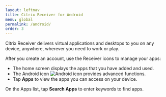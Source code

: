 ```yaml
---
layout: leftnav
title: Citrix Receiver for Android
menu: global
permalink: /android/
order: 3
---
```


Citrix Receiver delivers virtual applications and desktops to you on any device, anywhere, wherever you need to work or play.

After you create an account, use the Receiver icons to manage your apps:

* The home screen displays the apps that you have added and used.
* The Android icon ![Android icon](./android-icon.png) provides advanced functions.
* Tap **Apps** to view the apps you can access on your device.

On the Apps list, tap **Search Apps** to enter keywords to find apps.